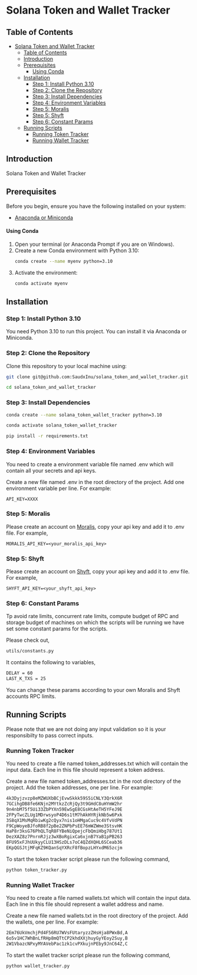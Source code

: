 # Solana Token and Wallet Tracker

## Table of Contents

- [Solana Token and Wallet Tracker](#solana-token-and-wallet-tracker)
  - [Table of Contents](#table-of-contents)
  - [Introduction](#introduction)
  - [Prerequisites](#prerequisites)
      - [Using Conda](#using-conda)
  - [Installation](#installation)
    - [Step 1: Install Python 3.10](#step-1-install-python-310)
    - [Step 2: Clone the Repository](#step-2-clone-the-repository)
    - [Step 3: Install Dependencies](#step-3-install-dependencies)
    - [Step 4: Environment Variables](#step-4-environment-variables)
    - [Step 5: Moralis](#step-5-moralis)
    - [Step 5: Shyft](#step-5-shyft)
    - [Step 6: Constant Params](#step-6-constant-params)
  - [Running Scripts](#running-scripts)
    - [Running Token Tracker](#running-token-tracker)
    - [Running Wallet Tracker](#running-wallet-tracker)

## Introduction

Solana Token and Wallet Tracker

## Prerequisites

Before you begin, ensure you have the following installed on your system:

- [Anaconda or Miniconda](https://docs.conda.io/projects/conda/en/latest/user-guide/install/index.html)

#### Using Conda

1. Open your terminal (or Anaconda Prompt if you are on Windows).
2. Create a new Conda environment with Python 3.10:
   ```sh
   conda create --name myenv python=3.10
   ```
3. Activate the environment:
   ```sh
   conda activate myenv
   ```

## Installation

### Step 1: Install Python 3.10

You need Python 3.10 to run this project. You can install it via Anaconda or Miniconda.

### Step 2: Clone the Repository

Clone this repository to your local machine using:

```sh
git clone git@github.com:SaudxInu/solana_token_and_wallet_tracker.git
```

```sh
cd solana_token_and_wallet_tracker
```

### Step 3: Install Dependencies

```sh
conda create --name solana_token_wallet_tracker python=3.10
```

```sh
conda activate solana_token_wallet_tracker
```

```sh
pip install -r requirements.txt
```

### Step 4: Environment Variables

You need to create a environment variable file named .env which will contain all your secrets and api keys.

Create a new file named .env in the root directory of the project. Add one environment variable per line. For example:

```.env
API_KEY=XXXX
```

### Step 5: Moralis

Please create an account on [Moralis](https://moralis.io/), copy your api key and add it to .env file. For example,

```.env
MORALIS_API_KEY=<your_moralis_api_key>
```

### Step 5: Shyft

Please create an account on [Shyft](https://shyft.to/), copy your api key and add it to .env file. For example,

```.env
SHYFT_API_KEY=<your_shyft_api_key>
```

### Step 6: Constant Params

Tp avoid rate limits, concurrent rate limits, compute budget of RPC and storage budget of machines on which the scripts will be running we have set some constant params for the scripts.

Please check out,

```txt
utils/constants.py
```

It contains the following to variables,

```txt
DELAY = 60
LAST_K_TXS = 25
```

You can change these params according to your own Moralis and Shyft accounts RPC limits.

## Running Scripts

Please note that we are not doing any input validation so it is your responsibilty to pass correct inputs.

### Running Token Tracker

You need to create a file named token_addresses.txt which will contain the input data. Each line in this file should represent a token address.

Create a new file named token_addresses.txt in the root directory of the project. Add the token addresses, one per line. For example:

```txt
4k3Dyjzvzp8eMZWUXbBCjEvwSkkk59S5iCNLY3QrkX6R
7GCihgDB8fe6KNjn2MYtkzZcRjQy3t9GHdC8uHYmW2hr
9n4nbM75f5Ui33ZbPYXn59EwSgE8CGsHtAeTH5YFeJ9E
2FPyTwcZLUg1MDrwsyoP4D6s1tM7hAkHYRjkNb5w6Pxk
3S8qX1MsMqRbiwKg2cQyx7nis1oHMgaCuc9c4VfvVdPN
F9CpWoyeBJfoRB8f2pBe2ZNPbPsEE76mWZWme3StsvHK
HaP8r3ksG76PhQLTqR8FYBeNiQpejcFbQmiHbg787Ut1
DezXAZ8z7PnrnRJjz3wXBoRgixCa6xjnB7YaB1pPB263
8FU95xFJhUUkyyCLU13HSzDLs7oC4QZdXQHL6SCeab36
EKpQGSJtjMFqKZ9KQanSqYXRcF8fBopzLHYxdM65zcjm
```

To start the token tracker script please run the following command,

```sh
python token_tracker.py
```

### Running Wallet Tracker

You need to create a file named wallets.txt which will contain the input data. Each line in this file should represent a wallet address and name.

Create a new file named wallets.txt in the root directory of the project. Add the wallets, one per line. For example:

```txt
2Em76UkVmchjPd4F56RU7WVsFUtaryzzZHsHja8PWxBd,A
6o5v1HC7WhBnLfRHp8mQTtCP2khdXXjhuyGyYEoy2Suy,B
2W1VbazcNPxyMYAVebPac1zk1cvPXkujnPEby9JnC64Z,C
```

To start the wallet tracker script please run the following command,

```sh
python wallet_tracker.py
```
